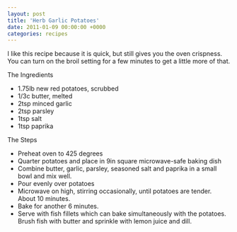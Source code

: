 ```yaml
---
layout: post
title: 'Herb Garlic Potatoes'
date: 2011-01-09 00:00:00 +0000
categories: recipes
---
```


I like this recipe because it is quick, but still gives you the oven crispness. You can turn on the broil setting for a few minutes to get a little more of that.

The Ingredients

- 1.75lb new red potatoes, scrubbed
- 1/3c butter, melted
- 2tsp minced garlic
- 2tsp parsley
- 1tsp salt
- 1tsp paprika

The Steps

- Preheat oven to 425 degrees
- Quarter potatoes and place in 9in square microwave-safe baking dish
- Combine butter, garlic, parsley, seasoned salt and paprika in a small bowl and mix well.
- Pour evenly over potatoes
- Microwave on high, stirring occasionally, until potatoes are tender. About 10 minutes.
- Bake for another 6 minutes.
- Serve with fish fillets which can bake simultaneously with the potatoes. Brush fish with butter and sprinkle with lemon juice and dill.
